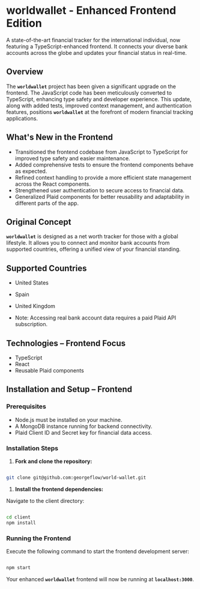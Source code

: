# **worldwallet - Enhanced Frontend Edition**

A state-of-the-art financial tracker for the international individual, now featuring a TypeScript-enhanced frontend. It connects your diverse bank accounts across the globe and updates your financial status in real-time.

## **Overview**

The **`worldwallet`** project has been given a significant upgrade on the frontend. The JavaScript code has been meticulously converted to TypeScript, enhancing type safety and developer experience. This update, along with added tests, improved context management, and authentication features, positions **`worldwallet`** at the forefront of modern financial tracking applications.

## **What's New in the Frontend**

- Transitioned the frontend codebase from JavaScript to TypeScript for improved type safety and easier maintenance.
- Added comprehensive tests to ensure the frontend components behave as expected.
- Refined context handling to provide a more efficient state management across the React components.
- Strengthened user authentication to secure access to financial data.
- Generalized Plaid components for better reusability and adaptability in different parts of the app.

## **Original Concept**

**`worldwallet`** is designed as a net worth tracker for those with a global lifestyle. It allows you to connect and monitor bank accounts from supported countries, offering a unified view of your financial standing.

## **Supported Countries**

- United States
- Spain
- United Kingdom
  
- Note: Accessing real bank account data requires a paid Plaid API subscription.

## **Technologies – Frontend Focus**

- TypeScript
- React
- Reusable Plaid components

## **Installation and Setup – Frontend**

### **Prerequisites**

- Node.js must be installed on your machine.
- A MongoDB instance running for backend connectivity.
- Plaid Client ID and Secret key for financial data access.

### **Installation Steps**

1. **Fork and clone the repository:**

```bash

git clone git@github.com:georgeflow/world-wallet.git

```

1. **Install the frontend dependencies:**

Navigate to the client directory:

```bash

cd client
npm install

```

### **Running the Frontend**

Execute the following command to start the frontend development server:

```bash

npm start

```

Your enhanced **`worldwallet`** frontend will now be running at **`localhost:3000`**.
